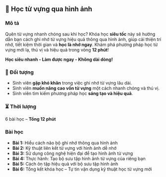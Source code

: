 ## 📌 Học từ vựng qua hình ảnh  

### Mô tả  
Quên từ vựng nhanh chóng sau khi học? Khóa học **siêu tốc** này sẽ hướng dẫn bạn cách ghi nhớ từ vựng hiệu quả thông qua hình ảnh, giúp cải thiện trí nhớ, tiết kiệm thời gian và **học là nhớ ngay**. Khám phá phương pháp học từ vựng mới lạ, thú vị và hiệu quả trong vòng **12 phút**!  

**Học siêu nhanh - Làm được ngay - Không dài dòng!**  

### 🎯 Đối tượng  
- Sinh viên **gặp khó khăn** trong việc ghi nhớ từ vựng lâu dài.  
- Sinh viên **muốn nâng cao vốn từ vựng** một cách nhanh chóng và thú vị.  
- Sinh viên tìm kiếm phương pháp học **sáng tạo và hiệu quả**.  

### ⏳ Thời lượng  
6 bài học – **Tổng 12 phút**  

### Bài học  
- **Bài 1:** Hiểu cách não bộ ghi nhớ thông qua hình ảnh  
- **Bài 2:** Kỹ thuật liên kết từ vựng với hình ảnh dễ nhớ  
- **Bài 3:** Sử dụng công nghệ hiện đại để tạo hình ảnh từ vựng  
- **Bài 4:** Thực hành: Tạo bộ sưu tập hình ảnh từ vựng của riêng bạn  
- **Bài 5:** Cách ôn tập hiệu quả với bộ sưu tập hình ảnh  
- **Bài 6:** Tổng kết khóa học – Tự tin vận dụng kỹ thuật học từ vựng mới